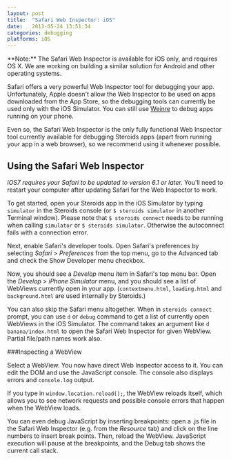 ```yaml
---
layout: post
title:  "Safari Web Inspector: iOS"
date:   2013-05-24 13:51:34
categories: debugging
platforms: iOS
---
```


<div class="alert" markdown="1">
**Note:** The Safari Web Inspector is available for iOS only, and requires OS X. We are working on building a similar solution for Android and other operating systems.
</div>

Safari offers a very powerful Web Inspector tool for debugging your app. Unfortunately, Apple doesn't allow the Web Inspector to be used on apps downloaded from the App Store, so the debugging tools can currently be used only with the iOS Simulator. You can still use [Weinre][guide-debugging-weinre] to debug apps running on your phone.

Even so, the Safari Web Inspector is the only fully functional Web Inspector tool currently available for debugging Steroids apps (apart from running your app in a web browser), so we recommend using it whenever possible.

## Using the Safari Web Inspector

*iOS7 requires your Safari to be updated to version 6.1 or later.* You'll need to restart your computer after updating Safari for the Web Inspector to work.

To get started, open your Steroids app in the iOS Simulator by typing `simulator` in the Steroids console (or `$ steroids simulator` in another Terminal window). Please note that `$ steroids connect` needs to be running when calling `simulator` or `$ steroids simulator`. Otherwise the autoconnect fails with a connection error.

Next, enable Safari's developer tools. Open Safari's preferences by selecting *Safari* > *Preferences* from the top menu, go to the Advanced tab and check the Show Developer menu checkbox.

Now, you should see a *Develop* menu item in Safari's top menu bar. Open the *Develop* > *iPhone Simulator* menu, and you should see a list of WebViews currently open in your app. (`contextmenu.html`, `loading.html` and `background.html` are used internally by Steroids.)

You can also skip the Safari menu altogether. When in `steroids connect` prompt, you can use `d` or `debug` command to get a list of currently open WebViews in the iOS Simulator. The command takes an argument like `d banana/index.html` to open the Safari Web Inspector for given WebView. Partial file/path names work also.

###Inspecting a WebView

Select a WebView. You now have direct Web Inspector access to it. You can edit the DOM and use the JavaScript console. The console also displays errors and `console.log` output.

If you type in `window.location.reload();`, the WebView reloads itself, which allows you to see network requests and possible console errors that happen when the WebView loads.

You can even debug JavaScript by inserting breakpoints: open a .js file in the Safari Web Inspector (e.g. from the *Resource* tab) and click on the line numbers to insert break points. Then, reload the WebView. JavaScript execution will pause at the breakpoints, and the Debug tab shows the current call stack.

[guide-debugging-weinre]: /steroids/guides/debugging/weinre
